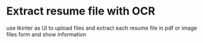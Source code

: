 # Extract resume file with OCR
use tkinter as UI to upload files and extract each resume file in pdf or image files form and show information
